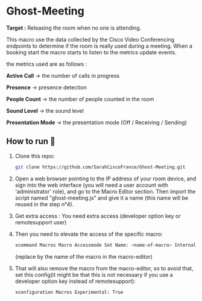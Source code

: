 # Ghost-Meeting
**Target :** Releasing the room when no one is attending.

This macro use the data collected by the Cisco Video Conferencing endpoints to determine if the room is really used during a meeting. When a booking start the macro starts to listen to the metrics update events.

the metrics used are as follows : 

**Active Call**       -> the number of calls in progress

**Presence**         -> presence detection

**People Count**      -> the number of people counted in the room

**Sound Level**       -> the sound level

**Presentation Mode** -> the presentation mode (Off / Receiving / Sending)

## How to run 🔨

1. Clone this repo:

    ```sh
    git clone https://github.com/SarahCiscoFrance/Ghost-Meeting.git
    ```


2. Open a web browser pointing to the IP address of your room device, and sign into the web interface (you will need a user account with 'administrator' role), and go to the Macro Editor section. Then import the script named "ghost-meeting.js" and give it a name (this name will be reused in the step n°4).

3. Get extra access : You need extra access (developer option key or remotesupport user)

4. Then you need to elevate the access of the specific macro:

    ```sh
    xcommand Macros Macro Accessmode Set Name: <name-of-macro> Internal: True
    ```
    (replace <name-of-macro> by the name of the macro in the macro-editor)

5. That will also remove the macro from the macro-editor, so to avoid that, set this config(it might be that this is not necessary if you use a developer option key instead of remotesupport):

    ```sh
    xconfiguration Macros Experimental: True
    ```
